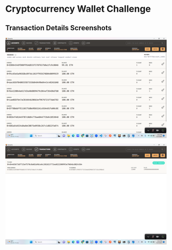 # Cryptocurrency Wallet Challenge

## Transaction Details Screenshots

![Account Details](Images/ganache_accounts.png)

![Transaction History](Images/ganache_transactions.png)